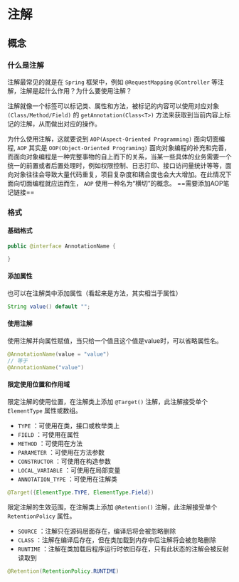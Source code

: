 # 注解

## 概念

### 什么是注解

注解最常见的就是在  `Spring` 框架中，例如 `@RequestMapping` `@Controller` 等注解，注解是起什么作用？为什么要使用注解？

注解就像一个标签可以标记类、属性和方法，被标记的内容可以使用对应对象 `(Class/Method/Field)` 的 `getAnnotation(Class<T>)` 方法来获取到当前内容上标记的注解，从而做出对应的操作。

为什么使用注解，这就要说到 `AOP(Aspect-Oriented Programming)` 面向切面编程, `AOP` 其实是 `OOP(Object-Oriented Programing)` 面向对象编程的补充和完善，而面向对象编程是一种完整事物的自上而下的关系，当某一些具体的业务需要一个统一的前置或者后置处理时，例如权限控制、日志打印、接口访问量统计等等，面向对象往往会导致大量代码重复，项目复杂度和耦合度也会大大增加。在此情况下面向切面编程就应运而生， `AOP` 使用一种名为“横切”的概念。 ==需要添加AOP笔记链接==

### 格式

#### 基础格式

```java
public @interface AnnotationName {

}
```

#### 添加属性

也可以在注解类中添加属性（看起来是方法，其实相当于属性）

```java
String value() default "";
```

#### 使用注解

使用注解并向属性赋值，当只给一个值且这个值是value时，可以省略属性名。

```java
@AnnotationName(value = "value")
// 等于
@AnnotationName("value")
```

#### 限定使用位置和作用域

限定注解的使用位置，在注解类上添加 `@Target()` 注解，此注解接受单个 `ElementType` 属性或数组。

- `TYPE` ：可使用在类，接口或枚举类上
- `FIELD` ：可使用在属性
- `METHOD` ：可使用在方法
- `PARAMETER` ：可使用在方法参数
- `CONSTRUCTOR` ：可使用在构造参数
- `LOCAL_VARIABLE` ：可使用在局部变量
- `ANNOTATION_TYPE` ：可使用在注解类

```java
@Target({ElementType.TYPE, ElementType.Field})
```

限定注解的生效范围，在注解类上添加 `@Retention()` 注解，此注解接受单个 `RetentionPolicy` 属性。

- `SOURCE` ：注解只在源码层面存在，编译后将会被忽略删除
- `CLASS` ：注解在编译后存在，但在类加载到内存中后注解将会被忽略删除
- `RUNTIME` ：注解在类加载后程序运行时依旧存在，只有此状态的注解会被反射读取到

```java
@Retention(RetentionPolicy.RUNTIME)
```

